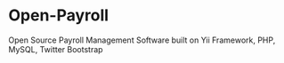 Open-Payroll
============

Open Source Payroll Management Software built on Yii Framework, PHP, MySQL, Twitter Bootstrap
